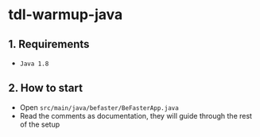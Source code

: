# tdl-warmup-java


## 1. Requirements

- `Java 1.8`

## 2. How to start

- Open `src/main/java/befaster/BeFasterApp.java`
- Read the comments as documentation, they will guide through the rest of the setup
